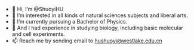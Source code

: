 - 👋 Hi, I’m @ShuoyiHU
- 👀 I’m interested in all kinds of natural sciences subjects and liberal arts.
- 🌱 I’m currently pursuing a Bachelor of Physics. 
- 💞️ And I had experience in studying biology, including basic molecular and cell experiments.
- 📫 Reach me by sending email to hushuoyi@westlake.edu.cn


<!---
ShuoyiHU/ShuoyiHU is a ✨ special ✨ repository because its `README.md` (this file) appears on your GitHub profile.
You can click the Preview link to take a look at your changes.
--->
